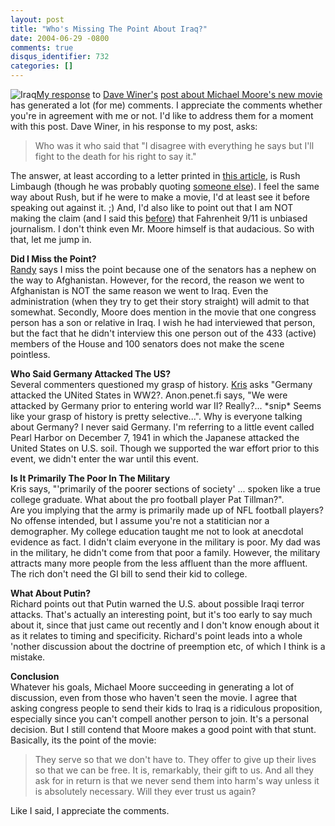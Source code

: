 ```yaml
---
layout: post
title: "Who's Missing The Point About Iraq?"
date: 2004-06-29 -0800
comments: true
disqus_identifier: 732
categories: []
---
```

![Iraq](/images/Iraq.jpg)[My
response](http://haacked.com/archive/2004/06/30/711.aspx) to [Dave
Winer's](http://www.scripting.com/) [post about Michael Moore's new
movie](http://archive.scripting.com/2004/06/30#mooresTactics) has
generated a lot (for me) comments. I appreciate the comments whether
you're in agreement with me or not. I'd like to address them for a
moment with this post. Dave Winer, in his response to my post, asks:

> Who was it who said that "I disagree with everything he says but I'll
> fight to the death for his right to say it."

The answer, at least according to a letter printed in [this
article](http://www.reviewjournal.com/lenny/100401.html), is Rush
Limbaugh (though he was probably quoting [someone
else](http://www.classroomtools.com/voltaire.htm)). I feel the same way
about Rush, but if he were to make a movie, I'd at least see it before
speaking out against it. ;) And, I'd also like to point out that I am
NOT making the claim (and I said this
[before](http://haacked.com/archive/2004/06/21/656.aspx)) that
Fahrenheit 9/11 is unbiased journalism. I don't think even Mr. Moore
himself is that audacious. So with that, let me jump in.

**Did I Miss the Point?**\
[Randy](http://www.kbcafe.com/iBLOGthere4iM/) says I miss the point
because one of the senators has a nephew on the way to Afghanistan.
However, for the record, the reason we went to Afghanistan is NOT the
same reason we went to Iraq. Even the administration (when they try to
get their story straight) will admit to that somewhat. Secondly, Moore
does mention in the movie that one congress person has a son or relative
in Iraq. I wish he had interviewed that person, but the fact that he
didn't interview this one person out of the 433 (active) members of the
House and 100 senators does not make the scene pointless.

**Who Said Germany Attacked The US?**\
Several commenters questioned my grasp of history.
[Kris](http://geekswithblogs.net/kkrause/) asks "Germany attacked the
UNited States in WW2?. Anon.penet.fi says, "We were attacked by Germany
prior to entering world war II? Really?... \*snip\* Seems like your
grasp of history is pretty selective...". Why is everyone talking about
Germany? I never said Germany. I'm referring to a little event called
Pearl Harbor on December 7, 1941 in which the Japanese attacked the
United States on U.S. soil. Though we supported the war effort prior to
this event, we didn't enter the war until this event.

**Is It Primarily The Poor In The Military**\
Kris says, "'primarily of the poorer sections of society' ... spoken
like a true college graduate. What about the pro football player Pat
Tillman?".\
Are you implying that the army is primarily made up of NFL football
players? No offense intended, but I assume you're not a statitician nor
a demographer. My college education taught me not to look at anecdotal
evidence as fact. I didn't claim everyone in the military is poor. My
dad was in the military, he didn't come from that poor a family.
However, the military attracts many more people from the less affluent
than the more affluent. The rich don't need the GI bill to send their
kid to college.

**What About Putin?**\
Richard points out that Putin warned the U.S. about possible Iraqi
terror attacks. That's actually an interesting point, but it's too early
to say much about it, since that just came out recently and I don't know
enough about it as it relates to timing and specificity. Richard's point
leads into a whole 'nother discussion about the doctrine of preemption
etc, of which I think is a mistake.

**Conclusion**\
Whatever his goals, Michael Moore succeeding in generating a lot of
discussion, even from those who haven't seen the movie. I agree that
asking congress people to send their kids to Iraq is a ridiculous
proposition, especially since you can't compell another person to join.
It's a personal decision. But I still contend that Moore makes a good
point with that stunt. Basically, its the point of the movie:

> They serve so that we don't have to. They offer to give up their lives
> so that we can be free. It is, remarkably, their gift to us. And all
> they ask for in return is that we never send them into harm's way
> unless it is absolutely necessary. Will they ever trust us again?

Like I said, I appreciate the comments.



